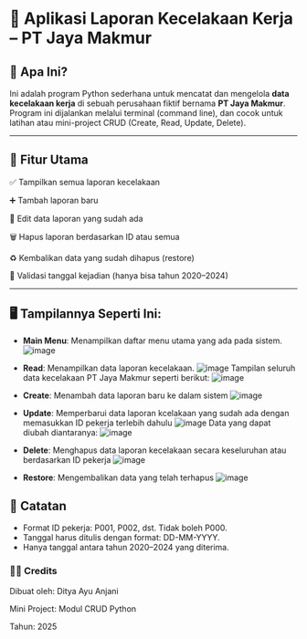 # 🦺 Aplikasi Laporan Kecelakaan Kerja – PT Jaya Makmur

## 📖 Apa Ini?

Ini adalah program Python sederhana untuk mencatat dan mengelola **data kecelakaan kerja** di sebuah perusahaan fiktif bernama **PT Jaya Makmur**. Program ini dijalankan melalui terminal (command line), dan cocok untuk latihan atau mini-project CRUD (Create, Read, Update, Delete).

---

## 🔧 Fitur Utama

✅ Tampilkan semua laporan kecelakaan

➕ Tambah laporan baru

📝 Edit data laporan yang sudah ada

🗑️ Hapus laporan berdasarkan ID atau semua

♻️ Kembalikan data yang sudah dihapus (restore)

📅 Validasi tanggal kejadian (hanya bisa tahun 2020–2024)

---

## 🖥️ Tampilannya Seperti Ini:
 - **Main Menu**: Menampilkan daftar menu utama yang ada pada sistem.
   ![image](https://github.com/user-attachments/assets/f60472bb-5c3e-417e-897e-5d50aa7a21fd)
 - **Read**: Menampilkan data laporan kecelakaan.
   ![image](https://github.com/user-attachments/assets/0507b48c-16ef-4c40-a2d7-a9b88b6f2a91)
   Tampilan seluruh data kecelakaan PT Jaya Makmur seperti berikut:
   ![image](https://github.com/user-attachments/assets/1ae68b68-cfe0-4e1b-abca-33dadc50f27e)

 - **Create**: Menambah data laporan baru ke dalam sistem
   ![image](https://github.com/user-attachments/assets/be6477c6-6395-475a-81c6-dae34c8462fe)
 - **Update**: Memperbarui data laporan kcelakaan yang sudah ada dengan memasukkan ID pekerja terlebih dahulu
   ![image](https://github.com/user-attachments/assets/2870a450-9af4-48fe-bf62-b584995eae5e)
   Data yang dapat diubah diantaranya:
   ![image](https://github.com/user-attachments/assets/29e90208-1587-47e4-a4ec-270586e4cab5)
 - **Delete**: Menghapus data laporan kecelakaan secara keseluruhan atau berdasarkan ID pekerja
   ![image](https://github.com/user-attachments/assets/514264b7-4d89-440a-9582-25f8b92635b1)
 - **Restore**: Mengembalikan data yang telah terhapus
   ![image](https://github.com/user-attachments/assets/cd01db54-3daa-4110-aed4-8c3fae9c4dc4)

## 📌 Catatan
- Format ID pekerja: P001, P002, dst. Tidak boleh P000.
- Tanggal harus ditulis dengan format: DD-MM-YYYY.
- Hanya tanggal antara tahun 2020–2024 yang diterima.

### 🧑‍💻 Credits
Dibuat oleh: Ditya Ayu Anjani

Mini Project: Modul CRUD Python

Tahun: 2025





